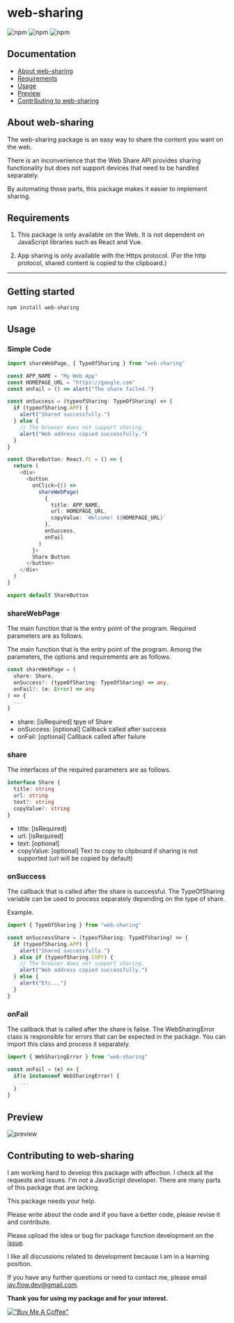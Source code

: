 # web-sharing

![npm](https://img.shields.io/npm/v/web-sharing)
![npm](https://img.shields.io/npm/l/web-sharing)
![npm](https://img.shields.io/npm/dt/web-sharing)

## Documentation

- [About web-sharing](https://github.com/Jay-flow/web-sharing#about-flow-react-cli)
- [Requirements](https://github.com/Jay-flow/web-sharing#requirements)
- [Usage](https://github.com/Jay-flow/web-sharing#usage)
- [Preview](https://github.com/Jay-flow/web-sharing#preview)
- [Contributing to web-sharing](https://github.com/Jay-flow/web-sharing#contributing-to-web-sharing)

## About web-sharing

The web-sharing package is an easy way to share the content you want on the web.

There is an inconvenience that the Web Share API provides sharing functionality but does not support devices that need to be handled separately.

By automating those parts, this package makes it easier to implement sharing.

## Requirements

1. This package is only available on the Web. It is not dependent on JavaScript libraries such as React and Vue.

2. App sharing is only available with the Https protocol. (For the http protocol, shared content is copied to the clipboard.)

---

## Getting started

`npm install web-sharing`

## Usage

### Simple Code

```ts
import shareWebPage, { TypeOfSharing } from "web-sharing"

const APP_NAME = "My Web App"
const HOMEPAGE_URL = "https://google.com"
const onFail = () => alert("The share failed.")

const onSuccess = (typeofSharing: TypeOfSharing) => {
  if (typeofSharing.APP) {
    alert("Shared successfully.")
  } else {
    // The browser does not support sharing.
    alert("Web address copied successfully.")
  }
}

const ShareButton: React.FC = () => {
  return (
    <div>
      <button
        onClick={() =>
          shareWebPage(
            {
              title: APP_NAME,
              url: HOMEPAGE_URL,
              copyValue: `Welcome! ${HOMEPAGE_URL}`
            },
            onSuccess,
            onFail
          )
        }>
        Share Button
      </button>
    </div>
  )
}

export default ShareButton
```

### shareWebPage

The main function that is the entry point of the program.
Required parameters are as follows.

The main function that is the entry point of the program.
Among the parameters, the options and requirements are as follows.

```ts
const shareWebPage = (
  share: Share,
  onSuccess?: (typeOfSharing: TypeOfSharing) => any,
  onFail?: (e: Error) => any
) => {
  ...
}
```

- share: [isRequired] tpye of Share
- onSuccess: [optional] Callback called after success
- onFail: [optional] Callback called after failure

### share

The interfaces of the required parameters are as follows.

```ts
interface Share {
  title: string
  url: string
  text?: string
  copyValue?: string
}
```

- title: [isRequired]
- url: [isRequired]
- text: [optional]
- copyValue: [optional] Text to copy to clipboard if sharing is not supported (url will be copied by default)

### onSuccess

The callback that is called after the share is successful.
The TypeOfSharing variable can be used to process separately depending on the type of share.

Example.

```ts
import { TypeOfSharing } from "web-sharing"

const onSuccessShare = (typeofSharing: TypeOfSharing) => {
  if (typeofSharing.APP) {
    alert("Shared successfully.")
  } else if (typeofSharing.COPY) {
    // The browser does not support sharing.
    alert("Web address copied successfully.")
  } else {
    alert("Etc...")
  }
}
```

### onFail

The callback that is called after the share is failse.
The WebSharingError class is responsible for errors that can be expected in the package.
You can import this class and process it separately.

```ts
import { WebSharingError } from "web-sharing"

const onFail = (e) => {
  if(e instanceof WebSharingError) {
    ...
  }
}

```

## Preview

![preview](./design/preview.gif)

## Contributing to web-sharing

I am working hard to develop this package with affection.
I check all the requests and issues.
I'm not a JavaScript developer. There are many parts of this package that are lacking.

This package needs your help.

Please write about the code and if you have a better code, please revise it and contribute.

Please upload the idea or bug for package function development on the [issue](https://github.com/Jay-flow/web-sharing/issues).

I like all discussions related to development because I am in a learning position.

If you have any further questions or need to contact me, please email jay.flow.dev@gmail.com.

**Thank you for using my package and for your interest.**

[!["Buy Me A Coffee"](https://www.buymeacoffee.com/assets/img/custom_images/orange_img.png)](https://www.buymeacoffee.com/jayflow)
